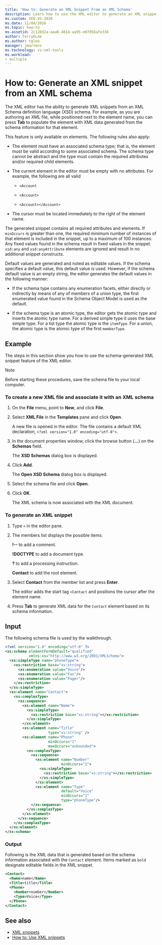 ```yaml
---
title: 'How to: Generate an XML Snippet From an XML Schema'
description: Learn how to use the XML editor to generate an XML snippet from an XML Schema definition language (XSD) schema.
ms.custom: SEO-VS-2020
ms.date: 11/04/2016
ms.topic: how-to
ms.assetid: 2c128d2a-aaa6-4814-aa95-e07056afe338
author: TerryGLee
ms.author: tglee
manager: jmartens
ms.technology: vs-xml-tools
ms.workload:
- multiple
---
```

# How to: Generate an XML snippet from an XML schema

The XML editor has the ability to generate XML snippets from an XML Schema definition language (XSD) schema. For example, as you are authoring an XML file, while positioned next to the element name, you can press **Tab** to populate the element with XML data generated from the schema information for that element.

This feature is only available on elements. The following rules also apply:

- The element must have an associated schema type; that is, the element must be valid according to some associated schema. The schema type cannot be abstract and the type must contain the required attributes and/or required child elements.

- The current element in the editor must be empty with no attributes. For example,  the following are all valid

  - `<Account`

  - `<Account>`

  - `<Account></Account>`

- The cursor must be located immediately to the right of the element name.

The generated snippet contains all required attributes and elements. If `minOccurs` is greater than one, the required minimum number of instances of that element is included in the snippet, up to a maximum of 100 instances. Any fixed values found in the schema result in fixed values in the snippet. `xsd:any` and `xsd:anyAttribute` elements are ignored and result in no additional snippet constructs.

Default values are generated and noted as editable values. If the schema specifies a default value, this default value is used. However, if the schema default value is an empty string, the editor generates the default values in the following manner:

- If the schema type contains any enumeration facets, either directly or indirectly by means of any of members of a union type, the first enumerated value found in the Schema Object Model is used as the default.

- If the schema type is an atomic type, the editor gets the atomic type and inserts the atomic type name. For a derived simple type it uses the base simple type. For a list type the atomic type is the `itemType`. For a union, the atomic type is the atomic type of the first `memberType`.

## Example

The steps in this section show you how to use the schema-generated XML snippet feature of the XML editor.

> [!NOTE]
> Before starting these procedures, save the schema file to your local computer.

### To create a new XML file and associate it with an XML schema

1. On the **File** menu, point to **New**, and click **File**.

2. Select **XML File** in the **Templates** pane and click **Open**.

     A new file is opened in the editor. The file contains a default XML declaration, `<?xml version="1.0" encoding="utf-8">`.

3. In the document properties window, click the browse button (**...**) on the **Schemas** field.

     The **XSD Schemas** dialog box is displayed.

4. Click **Add**.

     The **Open XSD Schema** dialog box is displayed.

5. Select the schema file and click **Open**.

6. Click **OK**.

     The XML schema is now associated with the XML document.

### To generate an XML snippet

1. Type `<` in the editor pane.

2. The members list displays the possible items:

     **!--** to add a comment.

     **!DOCTYPE** to add a document type.

     **?** to add a processing instruction.

     **Contact** to add the root element.

3. Select **Contact** from the member list and press **Enter**.

     The editor adds the start tag `<Contact` and positions the cursor after the element name.

4. Press **Tab** to generate XML data for the `Contact` element based on its schema information.

## Input

The following schema file is used by the walkthrough.

```xml
<?xml version="1.0" encoding="utf-8" ?>
<xs:schema elementFormDefault="qualified"
           xmlns:xs="http://www.w3.org/2001/XMLSchema">
  <xs:simpleType name="phoneType">
    <xs:restriction base="xs:string">
      <xs:enumeration value="Voice"/>
      <xs:enumeration value="Fax"/>
      <xs:enumeration value="Pager"/>
    </xs:restriction>
  </xs:simpleType>
  <xs:element name="Contact">
    <xs:complexType>
      <xs:sequence>
        <xs:element name="Name">
          <xs:simpleType>
            <xs:restriction base="xs:string"></xs:restriction>
          </xs:simpleType>
        </xs:element>
        <xs:element name="Title"
                    type="xs:string" />
        <xs:element name="Phone"
                    minOccurs="1"
                    maxOccurs="unbounded">
          <xs:complexType>
            <xs:sequence>
              <xs:element name="Number"
                          minOccurs="1">
                <xs:simpleType>
                  <xs:restriction base="xs:string"></xs:restriction>
                </xs:simpleType>
              </xs:element>
              <xs:element name="Type"
                          default="Voice"
                          minOccurs="1"
                          type="phoneType"/>
            </xs:sequence>
          </xs:complexType>
        </xs:element>
      </xs:sequence>
    </xs:complexType>
  </xs:element>
</xs:schema>
```

### Output

Following is the XML data that is generated based on the schema information associated with the `Contact` element. Items marked as `bold` designate editable fields in the XML snippet.

```xml
<Contact>
  <Name>name</Name>
  <Title>title</Title>
  <Phone>
    <Number>number</Number>
    <Type>Voice</Type>
  </Phone>
</Contact>
```

## See also

- [XML snippets](../xml-tools/xml-snippets.md)
- [How to: Use XML snippets](../xml-tools/how-to-use-xml-snippets.md)
